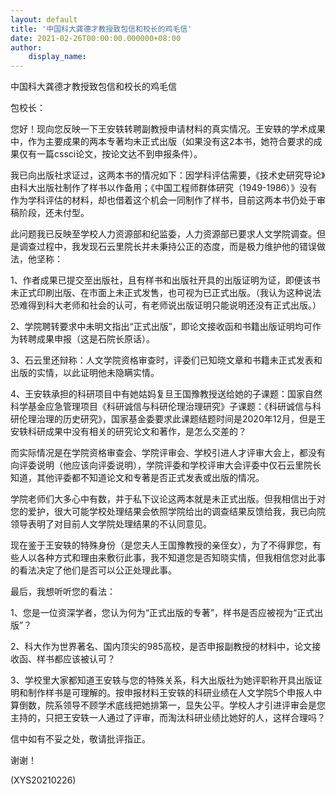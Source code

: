 ```yaml
---
layout: default
title: '中国科大龚德才教授致包信和校长的鸡毛信'
date: 2021-02-26T00:00:00.000000+08:00
author:
    display_name: 
---
```


中国科大龚德才教授致包信和校长的鸡毛信

包校长：

您好！现向您反映一下王安轶转聘副教授申请材料的真实情况。王安轶的学术成果中，作为主要成果的两本专著均未正式出版（如果没有这2本书，她符合要求的成果仅有一篇cssci论文，按论文达不到申报条件）。

我已向出版社求证过，这两本书的情况如下：因学科评估需要，《技术史研究导论》由科大出版社制作了样书以作备用；《中国工程师群体研究（1949-1986）》没有作为学科评估的材料，却也借着这个机会一同制作了样书，目前这两本书仍处于审稿阶段，还未付型。

此问题我已反映至学校人力资源部和纪监委，人力资源部已要求人文学院调查。但是调查过程中，我发现石云里院长并未秉持公正的态度，而是极力维护他的错误做法，他坚称：

1、作者成果已提交至出版社，且有样书和出版社开具的出版证明为证，即便该书未正式印刷出版、在市面上未正式发售，也可视为已正式出版。（我认为这种说法恐难得到科大老师和社会的认可，有老师说出版证明只能说明还没有正式出版。）

2、学院聘转要求中未明文指出“正式出版”，即论文接收函和书籍出版证明均可作为转聘成果申报（这是石院长原话）。

3、石云里还辩称：人文学院资格审查时，评委们已知晓文章和书籍未正式发表和出版的实情，以此证明他未隐瞒实情。

4、王安轶承担的科研项目中有她姑妈复旦王国豫教授送给她的子课题：国家自然科学基金应急管理项目《科研诚信与科研伦理治理研究》子课题：《科研诚信与科研伦理治理的历史研究》，国家基金委要求此课题结题时间是2020年12月，但是王安轶科研成果中没有相关的研究论文和著作，是怎么交差的？

而实际情况是在学院资格审查会、学院评审会、学校引进人才评审大会上，都没有向评委说明（他应该向评委说明），学院评委和学校评审大会评委中仅石云里院长知道，其他评委都不知道论文和专著是否正式发表或出版的情况。

学院老师们大多心中有数，并于私下议论这两本就是未正式出版。但我相信出于对您的爱护，很大可能学校处理结果会依照学院给出的调查结果反馈给我，我已向院领导表明了对目前人文学院处理结果的不认同意见。

现在鉴于王安轶的特殊身份（是您夫人王国豫教授的亲侄女），为了不得罪您，有些人以各种方式和理由来敷衍此事，我不知道您是否知晓实情，但我相信您对此事的看法决定了他们是否可以公正处理此事。

最后，我想听听您的看法：

1、您是一位资深学者，您认为何为“正式出版的专著”，样书是否应被视为“正式出版”？

2、科大作为世界著名、国内顶尖的985高校，是否申报副教授的材料中，论文接收函、样书都应该被认可？

3、学校里大家都知道王安轶与您的特殊关系，科大出版社为她评职称开具出版证明和制作样书是可理解的。按申报材料王安轶的科研业绩在人文学院5个申报人中算倒数，院系领导不顾学术底线把她排第一，显失公平。学校人才引进评审会是您主持的，只把王安轶一人通过了评审，而淘汰科研业绩比她好的人，这样合理吗？

信中如有不妥之处，敬请批评指正。

谢谢！

(XYS20210226)

